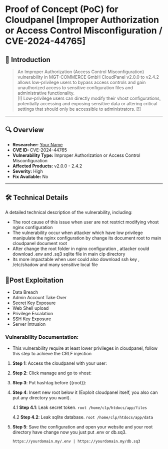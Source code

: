 # Proof of Concept (PoC) for Cloudpanel [Improper Authorization or Access Control Misconfiguration / CVE-2024-44765]

## 📖 Introduction
> An Improper Authorization (Access Control Misconfiguration) vulnerability in MGT-COMMERCE GmbH CloudPanel v2.0.0 to v2.4.2 allows low-privilege users to bypass access controls and gain unauthorized access to sensitive configuration files and administrative functionality.
> <br> [!] Low-privilege users can directly modify their vhost configurations, potentially accessing and exposing sensitive data or altering critical settings that should only be accessible to administrators. [!]

---

## 🔍 Overview

- **Researcher:** [Your Name](https://github.com/EagleTube)
- **CVE ID:** CVE-2024-44765
- **Vulnerability Type:** Improper Authorization or Access Control Misconfiguration
- **Affected Products:** v2.0.0 - 2.4.2
- **Severity:** High
- **Fix Available:** No

---

## 🛠️ Technical Details

A detailed technical description of the vulnerability, including:
- The root cause of this issue when user are not restrict modifying vhost nginx configuration
- The vulnerability occur when attacker which have low privilege manipulate the nginx configuration by change its document root to main cloudpanel document root
- After change the root folder in nginx configuration , attacker could download .env and .sq3 sqlite file in main clp directory
- Its more impactable when user could also download ssh key , /etc/shadow and many sensitive local file

## 🚨Post Exploitation
- Data Breach
- Admin Account Take Over
- Secret Key Exposure
- Web Shell upload
- Privilege Escalation
- SSH Key Exposure
- Server Intrusion

### Vulnerability Documentation:

- This vulnerability require at least lower privileges in cloudpanel, follow this step to achieve the CRLF injection

1. **Step 1**: Access the cloudpanel with your user:

2. **Step 2**: Click manage and go to vhost:

3. **Step 3**: Put hashtag before {{root}}:

4. **Step 4**: Insert new root below it (Exploit cloudpanel itself, you also can put any directory you want).

    4.1 **Step 4.1**: Leak secret token.
        ```
        root /home/clp/htdocs/app/files
        ```
   
    4.2 **Step 4.2**: Leak sqlite database.
        ```
        root /home/clp/htdocs/app/data
        ```
   
5. **Step 5**: Save the configuration and open your website and your root directory have change now you just put .env or db.sq3.
   ```
   https://yourdomain.my/.env | https://yourdomain.my/db.sq3
   ```
